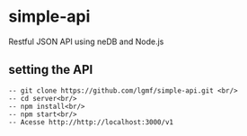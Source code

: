 # simple-api
 
 Restful JSON API using neDB and Node.js

## setting the API
    -- git clone https://github.com/lgmf/simple-api.git <br/>
    -- cd server<br/>
    -- npm install<br/>
    -- npm start<br/>
    -- Acesse http://http://localhost:3000/v1
    
